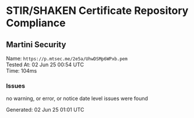 # STIR/SHAKEN Certificate Repository Compliance

## Martini Security

Name: `https://p.mtsec.me/2e5a/UhwDSMp6WPxb.pem`\
Tested At: 02 Jun 25 00:54 UTC\
Time: 104ms

### Issues

no warning, or error, or notice date level issues were found

Generated: 02 Jun 25 01:01 UTC